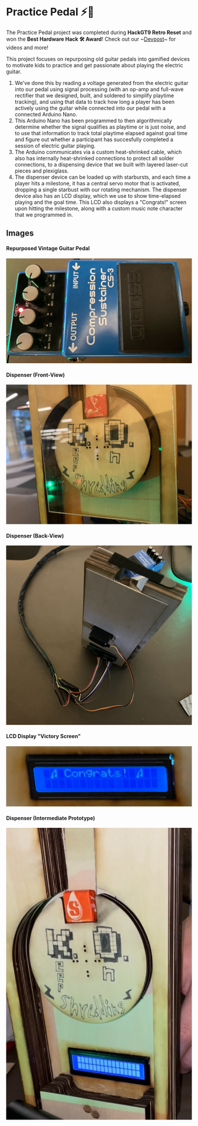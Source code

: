 # Practice Pedal :zap::guitar:

The Practice Pedal project was completed during **HackGT9 Retro Reset** and won the **Best Hardware Hack 🛠️ Award**! Check out our \~[Devpost](https://devpost.com/software/practice-pedals)\~ for videos and more!

This project focuses on repurposing old guitar pedals into gamified devices to motivate kids to practice and get passionate about playing the electric guitar. 

1. We've done this by reading a voltage generated from the electric guitar into our pedal using signal processing (with an op-amp and full-wave rectifier that we designed, built, and soldered to simplify playtime tracking), and using that data to track how long a player has been actively using the guitar while connected into our pedal with a connected Arduino Nano. 
3. This Arduino Nano has been programmed to then algorithmically determine whether the signal qualifies as playtime or is just noise, and to use that information to track total playtime elapsed against goal time and figure out whether a participant has succesfully completed a session of electric guitar playing.
4. The Arduino communicates via a custom heat-shrinked cable, which also has internally heat-shrinked connections to protect all solder connections, to a dispensing device that we built with layered laser-cut pieces and plexiglass. 
5. The dispenser device can be loaded up with starbursts, and each time a player hits a milestone, it has a central servo motor that is activated, dropping a single starbust with our rotating mechanism. The dispenser device also has an LCD display, which we use to show time-elapsed playing and the goal time. This LCD also displays a "Congrats!" screen upon hitting the milestone, along with a custom music note character that we programmed in. 

## Images

#### Repurposed Vintage Guitar Pedal
![dispenser](resources/repurposed_guitarpedal.jpg)

#### Dispenser (Front-View)
![dispenser](resources/final_dispenserproto.jpg)

#### Dispenser (Back-View)
![back of the dispenser](resources/protoback.jpg)

#### LCD Display "Victory Screen"
![lcd](resources/ldcscreen_wcustomchar.jpg)

#### Dispenser (Intermediate Prototype)
![dispenser, no plexiglass w/ lcd in view](resources/intermediate_protodispenser.jpg)



